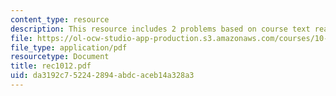 ```yaml
---
content_type: resource
description: This resource includes 2 problems based on course text reading.
file: https://ol-ocw-studio-app-production.s3.amazonaws.com/courses/10-302-transport-processes-fall-2004/da3192c752242894abdcaceb14a328a3_rec1012.pdf
file_type: application/pdf
resourcetype: Document
title: rec1012.pdf
uid: da3192c7-5224-2894-abdc-aceb14a328a3
---
```


